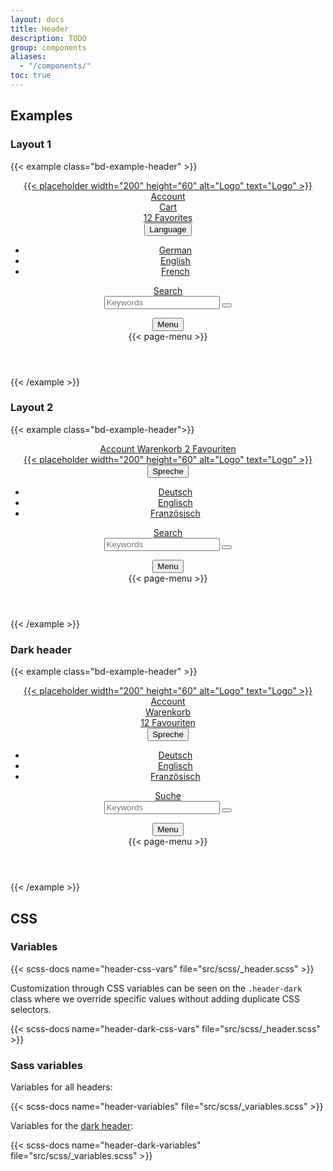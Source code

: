 ```yaml
---
layout: docs
title: Header
description: TODO
group: components
aliases:
  - "/components/"
toc: true
---
```


## Examples

### Layout 1
{{< example class="bd-example-header" >}}
<header class="header" data-of-header>
  <div class="container">
    <div class="header-brand">
      <a href="#">
        {{< placeholder width="200" height="60" alt="Logo" text="Logo" >}}
      </a>
    </div>
    <div class="header-content">
      <div class="d-none d-lg-block">
        <a href="#" class="header-link">
          <span class="header-link-icon"><i class="ofi-person-circle"></i></span>
          <span class="header-link-text">Account</span>
        </a>
      </div>
      <div class="d-none d-lg-block">
        <a href="#" class="header-link">
          <span class="header-link-icon"><i class="ofi-cart-fill"></i></span>
          <span class="header-link-text">Cart</span>
        </a>
      </div>
      <div class="d-none d-lg-block">
        <a href="#" class="header-link">
          <span class="header-link-icon">
            <i class="ofi-heart-fill"></i>
            <span class="header-link-icon-badge">
              <span class="badge bg-danger">12</span>
            </span>
          </span>
          <span class="header-link-text">Favorites</span>
        </a>
      </div>
      <div>
        <div class="dropdown">
          <button class="header-link" type="button" data-bs-toggle="dropdown" aria-expanded="false">
            <span class="header-link-icon"><i class="ofi-translate"></i></span>
            <span class="header-link-text">Language</span>
          </button>
          <ul class="dropdown-menu">
            <li><a class="dropdown-item" href="#">German</a></li>
            <li><a class="dropdown-item" href="#">English</a></li>
            <li><a class="dropdown-item" href="#">French</a></li>
          </ul>
        </div>
      </div>
      <div>
        <a href="#" class="header-link" data-bs-toggle="collapse" data-bs-target="#headerSearch"
           aria-controls="headerSearch"
           aria-expanded="false" aria-label="Toggle header search">
          <span class="header-link-icon d-none-collapsed"><i class="ofi-search"></i></span>
          <span class="header-link-icon d-block-collapsed"><i class="ofi-x-lg"></i></span>
          <span class="header-link-text">Search</span>
        </a>
        <div class="collapse header-collapse header-search-wrapper" id="headerSearch">
          <div class="container">
            <div class="header-search">
              <form>
                <div class="input-group">
                  <input type="text" class="form-control form-control-lg" placeholder="Keywords" aria-label="Keywords">
                  <button class="btn btn-icon btn-primary btn-lg" type="submit" aria-label="Start search">
                    <i class="ofi-search" aria-hidden="true"></i>
                  </button>
                </div>
              </form>
            </div>
          </div>
        </div>
      </div>
      <div>
        <button class="header-link" type="button" data-bs-toggle="collapse"
                data-bs-target="#pageMenu" aria-controls="pageMenu"
                aria-expanded="false" aria-label="Toggle navigation">
          <span class="header-link-icon d-none-collapsed"><i class="ofi-list"></i></span>
          <span class="header-link-icon d-block-collapsed"><i class="ofi-x-lg"></i></span>
          <span class="header-link-text">Menu</span>
        </button>
        <div class="collapse header-collapse page-menu-wrapper" id="pageMenu">
          <div class="container">
             {{< page-menu >}}
          </div>
        </div>
      </div>
    </div>
  </div>
</header>
{{< /example >}}

### Layout 2
{{< example class="bd-example-header">}}
<header class="header" data-of-header>
  <div class="container">
    <div class="header-content d-none d-lg-flex">
      <a href="#" class="header-link">
        <span class="header-link-icon"><i class="ofi-person-circle"></i></span>
        <span class="header-link-text">Account</span>
      </a>
      <a href="#" class="header-link">
        <span class="header-link-icon"><i class="ofi-cart-fill"></i></span>
        <span class="header-link-text">Warenkorb</span>
      </a>
      <a href="#" class="header-link">
      <span class="header-link-icon">
        <i class="ofi-heart-fill"></i>
        <span class="header-link-icon-badge">
          <span class="badge bg-danger">2</span>
        </span>
      </span>
        <span class="header-link-text">Favouriten</span>
      </a>
    </div>
    <div class="header-brand">
      <a href="#">
        {{< placeholder width="200" height="60" alt="Logo" text="Logo" >}}
      </a>
    </div>
    <div class="header-content">
      <div>
        <div class="dropdown">
          <button class="header-link" type="button" data-bs-toggle="dropdown" aria-expanded="false">
            <span class="header-link-icon"><i class="ofi-translate"></i></span>
            <span class="header-link-text">Spreche</span>
          </button>
          <ul class="dropdown-menu">
            <li><a class="dropdown-item" href="#">Deutsch</a></li>
            <li><a class="dropdown-item" href="#">Englisch</a></li>
            <li><a class="dropdown-item" href="#">Französisch</a></li>
          </ul>
        </div>
      </div>
      <div>
        <a href="#" class="header-link" data-bs-toggle="collapse" data-bs-target="#headerSearch2"
           aria-controls="headerSearch2"
           aria-expanded="false" aria-label="Toggle header search">
          <span class="header-link-icon d-none-collapsed"><i class="ofi-search"></i></span>
          <span class="header-link-icon d-block-collapsed"><i class="ofi-x-lg"></i></span>
          <span class="header-link-text">Search</span>
        </a>
        <div class="collapse header-collapse header-search-wrapper" id="headerSearch2">
          <div class="container">
            <div class="header-search">
              <form>
                <div class="input-group">
                  <input type="text" class="form-control form-control-lg" placeholder="Keywords" aria-label="Keywords">
                  <button class="btn btn-icon btn-primary btn-lg" type="submit" aria-label="Start search">
                    <i class="ofi-search" aria-hidden="true"></i>
                  </button>
                </div>
              </form>
            </div>
          </div>
        </div>
      </div>
      <div>
        <button class="header-link" type="button" data-bs-toggle="collapse"
                data-bs-target="#pageMenu2" aria-controls="pageMenu2"
                aria-expanded="false" aria-label="Toggle navigation">
          <span class="header-link-icon d-none-collapsed"><i class="ofi-list"></i></span>
          <span class="header-link-icon d-block-collapsed"><i class="ofi-x-lg"></i></span>
          <span class="header-link-text">Menu</span>
        </button>
        <div class="collapse header-collapse page-menu-wrapper" id="pageMenu2">
          <div class="container">
            {{< page-menu >}}
          </div>
        </div>
      </div>
    </div>
  </div>
</header>
{{< /example >}}

### Dark header
{{< example class="bd-example-header" >}}
<header class="header header-dark" data-of-header>
  <div class="container">
    <div class="header-brand">
      <a href="#">
        {{< placeholder width="200" height="60" alt="Logo" text="Logo" >}}
      </a>
    </div>
    <div class="header-content">
      <div class="d-none d-lg-block">
        <a href="#" class="header-link">
          <span class="header-link-icon"><i class="ofi-person-circle"></i></span>
          <span class="header-link-text">Account</span>
        </a>
      </div>
      <div class="d-none d-lg-block">
        <a href="#" class="header-link">
          <span class="header-link-icon"><i class="ofi-cart-fill"></i></span>
          <span class="header-link-text">Warenkorb</span>
        </a>
      </div>
      <div class="d-none d-lg-block">
        <a href="#" class="header-link">
          <span class="header-link-icon">
            <i class="ofi-heart-fill"></i>
            <span class="header-link-icon-badge">
              <span class="badge bg-danger">12</span>
            </span>
          </span>
          <span class="header-link-text">Favouriten</span>
        </a>
      </div>
      <div>
        <div class="dropdown">
          <button class="header-link" type="button" data-bs-toggle="dropdown" aria-expanded="false">
            <span class="header-link-icon"><i class="ofi-translate"></i></span>
            <span class="header-link-text">Spreche</span>
          </button>
          <ul class="dropdown-menu">
            <li><a class="dropdown-item" href="#">Deutsch</a></li>
            <li><a class="dropdown-item" href="#">Englisch</a></li>
            <li><a class="dropdown-item" href="#">Französisch</a></li>
          </ul>
        </div>
      </div>
      <div>
        <a href="#" class="header-link" data-bs-toggle="collapse" data-bs-target="#headerSearch3"
           aria-controls="headerSearch3"
           aria-expanded="false" aria-label="Toggle header search">
          <span class="header-link-icon d-none-collapsed"><i class="ofi-search"></i></span>
          <span class="header-link-icon d-block-collapsed"><i class="ofi-x-lg"></i></span>
          <span class="header-link-text">Suche</span>
        </a>
        <div class="collapse header-collapse header-search-wrapper header-search-wrapper-dark" id="headerSearch3">
          <div class="container">
            <div class="header-search">
              <form>
                <div class="input-group">
                  <input type="text" class="form-control form-control-lg" placeholder="Keywords" aria-label="Keywords">
                  <button class="btn btn-icon btn-primary btn-lg" type="submit" aria-label="Start search">
                    <i class="ofi-search" aria-hidden="true"></i>
                  </button>
                </div>
              </form>
            </div>
          </div>
        </div>
      </div>
      <div>
        <button class="header-link" type="button" data-bs-toggle="collapse"
                data-bs-target="#pageMenu3" aria-controls="pageMenu3"
                aria-expanded="false" aria-label="Toggle navigation">
          <span class="header-link-icon d-none-collapsed"><i class="ofi-list"></i></span>
          <span class="header-link-icon d-block-collapsed"><i class="ofi-x-lg"></i></span>
          <span class="header-link-text">Menu</span>
        </button>
        <div class="collapse header-collapse page-menu-wrapper page-menu-wrapper-dark" id="pageMenu3">
          <div class="container">
             {{< page-menu >}}
          </div>
        </div>
      </div>
    </div>
  </div>
</header>
{{< /example >}}

## CSS

### Variables

{{< scss-docs name="header-css-vars" file="src/scss/_header.scss" >}}

Customization through CSS variables can be seen on the `.header-dark` class where we override specific values without adding duplicate CSS selectors.

{{< scss-docs name="header-dark-css-vars" file="src/scss/_header.scss" >}}

### Sass variables
Variables for all headers:

{{< scss-docs name="header-variables" file="src/scss/_variables.scss" >}}

Variables for the [dark header](#dark-header):

{{< scss-docs name="header-dark-variables" file="src/scss/_variables.scss" >}}
